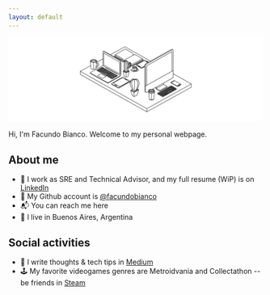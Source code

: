 ```yaml
---
layout: default
---
```


![Banner](assets/banner.jpg)

Hi, I'm Facundo Bianco. Welcome to my personal webpage.

## About me

- :necktie: I work as SRE and Technical Advisor, and my full resume (WiP) is on [LinkedIn](https://www.linkedin.com/in/facundobianco)
- :hammer: My Github account is [@facundobianco](https://github.com/facundobianco)
- :mailbox_with_mail: You can reach me <a class="js-MailTo" data-mailto-user="hi">here<a/>
- :round_pushpin: I live in Buenos Aires, Argentina

## Social activities

- :pencil: I write thoughts & tech tips in [Medium](https://medium.com/@facundobianco)
- :joystick: My favorite videogames genres are Metroidvania and Collectathon -- be friends in [Steam](https://steamcommunity.com/id/facundobianco/)
